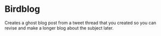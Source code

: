 # Birdblog

Creates a ghost blog post from a tweet thread that you created so you can revise and make a longer blog about the subject later.
